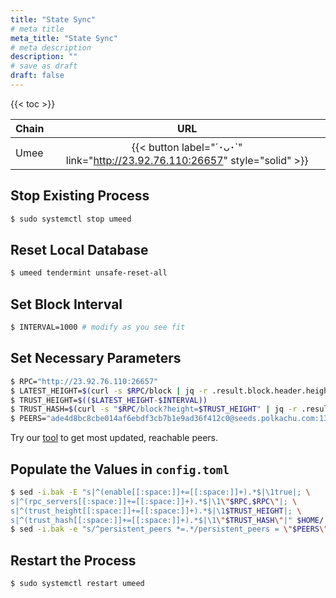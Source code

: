 ```yaml
---
title: "State Sync"
# meta title
meta_title: "State Sync"
# meta description
description: ""
# save as draft
draft: false
---
```


{{< toc >}}

<!-- https://www.textemoji.org -->

| **Chain** |                                   **URL**                                   |
| --------- | :-------------------------------------------------------------------------: |
| Umee      | {{< button label="´･ᴗ･`" link="http://23.92.76.110:26657" style="solid" >}} |

## Stop Existing Process

```bash
$ sudo systemctl stop umeed
```

## Reset Local Database

```bash
$ umeed tendermint unsafe-reset-all
```

## Set Block Interval

```bash
$ INTERVAL=1000 # modify as you see fit
```

## Set Necessary Parameters

```bash
$ RPC="http://23.92.76.110:26657"
$ LATEST_HEIGHT=$(curl -s $RPC/block | jq -r .result.block.header.height);
$ TRUST_HEIGHT=$(($LATEST_HEIGHT-$INTERVAL))
$ TRUST_HASH=$(curl -s "$RPC/block?height=$TRUST_HEIGHT" | jq -r .result.block_id.hash)
$ PEERS="ade4d8bc8cbe014af6ebdf3cb7b1e9ad36f412c0@seeds.polkachu.com:13656,ebc272824924ea1a27ea3183dd0b9ba713494f83@umee-mainnet-seed.autostake.com:26756,64cdbb45575825f764af7ff9d6c71471bc131f87@seed-node.mms.team:32656,88373a3bf385c20ef0b4040f924cd99848012535@seed-umee-01.stakeflow.io:26696"
```

Try our [tool](https://github.com/jim380/bootstrap-me) to get most updated, reachable peers.

## Populate the Values in `config.toml`

```bash
$ sed -i.bak -E "s|^(enable[[:space:]]+=[[:space:]]+).*$|\1true|; \
s|^(rpc_servers[[:space:]]+=[[:space:]]+).*$|\1\"$RPC,$RPC\"|; \
s|^(trust_height[[:space:]]+=[[:space:]]+).*$|\1$TRUST_HEIGHT|; \
s|^(trust_hash[[:space:]]+=[[:space:]]+).*$|\1\"$TRUST_HASH\"|" $HOME/.umee/config/config.toml
$ sed -i.bak -e "s/^persistent_peers *=.*/persistent_peers = \"$PEERS\"/" $HOME/.umee/config/config.toml
```

## Restart the Process

```bash
$ sudo systemctl restart umeed
```
